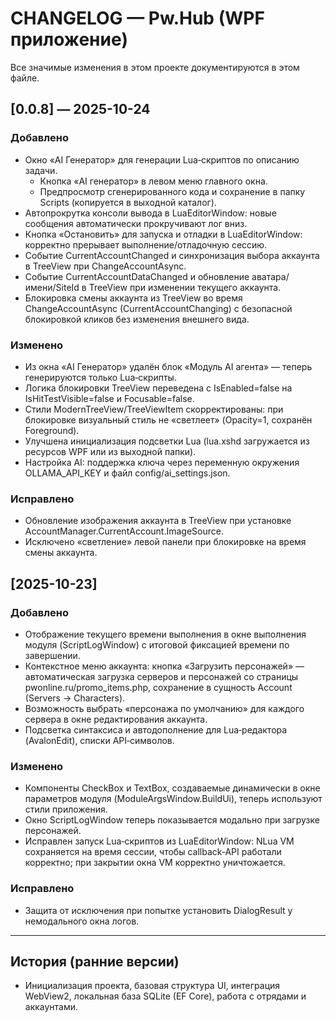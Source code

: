 ﻿# CHANGELOG — Pw.Hub (WPF приложение)

Все значимые изменения в этом проекте документируются в этом файле.

## [0.0.8] — 2025-10-24
### Добавлено
- Окно «AI Генератор» для генерации Lua‑скриптов по описанию задачи.
  - Кнопка «AI генератор» в левом меню главного окна.
  - Предпросмотр сгенерированного кода и сохранение в папку Scripts (копируется в выходной каталог).
- Автопрокрутка консоли вывода в LuaEditorWindow: новые сообщения автоматически прокручивают лог вниз.
- Кнопка «Остановить» для запуска и отладки в LuaEditorWindow: корректно прерывает выполнение/отладочную сессию.
- Событие CurrentAccountChanged и синхронизация выбора аккаунта в TreeView при ChangeAccountAsync.
- Событие CurrentAccountDataChanged и обновление аватара/имени/SiteId в TreeView при изменении текущего аккаунта.
- Блокировка смены аккаунта из TreeView во время ChangeAccountAsync (CurrentAccountChanging) с безопасной блокировкой кликов без изменения внешнего вида.

### Изменено
- Из окна «AI Генератор» удалён блок «Модуль AI агента» — теперь генерируются только Lua‑скрипты.
- Логика блокировки TreeView переведена с IsEnabled=false на IsHitTestVisible=false и Focusable=false.
- Стили ModernTreeView/TreeViewItem скорректированы: при блокировке визуальный стиль не «светлеет» (Opacity=1, сохранён Foreground).
- Улучшена инициализация подсветки Lua (lua.xshd загружается из ресурсов WPF или из выходной папки).
- Настройка AI: поддержка ключа через переменную окружения OLLAMA_API_KEY и файл config/ai_settings.json.

### Исправлено
- Обновление изображения аккаунта в TreeView при установке AccountManager.CurrentAccount.ImageSource.
- Исключено «светление» левой панели при блокировке на время смены аккаунта.

## [2025-10-23]
### Добавлено
- Отображение текущего времени выполнения в окне выполнения модуля (ScriptLogWindow) с итоговой фиксацией времени по завершении.
- Контекстное меню аккаунта: кнопка «Загрузить персонажей» — автоматическая загрузка серверов и персонажей со страницы pwonline.ru/promo_items.php, сохранение в сущность Account (Servers → Characters).
- Возможность выбрать «персонажа по умолчанию» для каждого сервера в окне редактирования аккаунта.
- Подсветка синтаксиса и автодополнение для Lua‑редактора (AvalonEdit), списки API‑символов.

### Изменено
- Компоненты CheckBox и TextBox, создаваемые динамически в окне параметров модуля (ModuleArgsWindow.BuildUi), теперь используют стили приложения.
- Окно ScriptLogWindow теперь показывается модально при загрузке персонажей.
- Исправлен запуск Lua‑скриптов из LuaEditorWindow: NLua VM сохраняется на время сессии, чтобы callback‑API работали корректно; при закрытии окна VM корректно уничтожается.

### Исправлено
- Защита от исключения при попытке установить DialogResult у немодального окна логов.

---

## История (ранние версии)
- Инициализация проекта, базовая структура UI, интеграция WebView2, локальная база SQLite (EF Core), работа с отрядами и аккаунтами.
